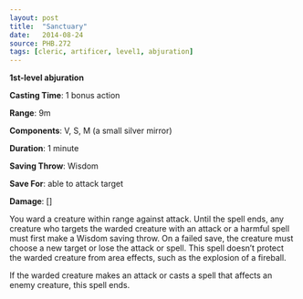 ```yaml
---
layout: post
title:  "Sanctuary"
date:   2014-08-24
source: PHB.272
tags: [cleric, artificer, level1, abjuration]
---
```


**1st-level abjuration**

**Casting Time**: 1 bonus action

**Range**: 9m

**Components**: V, S, M (a small silver mirror)

**Duration**: 1 minute

**Saving Throw**: Wisdom

**Save For**: able to attack target

**Damage**: []

You ward a creature within range against attack. Until the spell ends, any creature who targets the warded creature with an attack or a harmful spell must first make a Wisdom saving throw. On a failed save, the creature must choose a new target or lose the attack or spell. This spell doesn’t protect the warded creature from area effects, such as the explosion of a fireball.

If the warded creature makes an attack or casts a spell that affects an enemy creature, this spell ends.